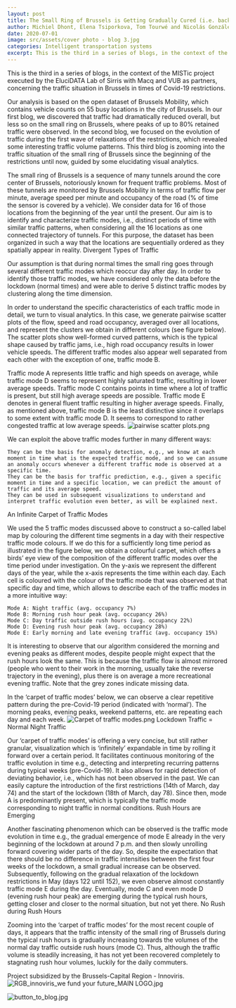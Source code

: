 ```yaml
---
layout: post
title: The Small Ring of Brussels is Getting Gradually Cured (i.e. back to normal stagnated traffic) from Covid-19
author: Michiel Dhont, Elena Tsiporkova, Tom Tourwé and Nicolás González-Deleito
date: 2020-07-01
image: src/assets/cover photo - blog 3.jpg
categories: Intelligent transportation systems
excerpt: This is the third in a series of blogs, in the context of the MISTic project. This blog we zoom into the traffic situation of the small ring of Brussels since the beginning of the restrictions until now, guided by some elucidating visual analytics.
---
```



This is the third in a series of blogs, in the context of the MISTic project executed by the EluciDATA Lab of Sirris with Macq and VUB as partners, concerning the traffic situation in Brussels in times of Covid-19 restrictions.

Our analysis is based on the open dataset of Brussels Mobility, which contains vehicle counts on 55 busy locations in the city of Brussels. In our first blog, we discovered that traffic had dramatically reduced overall, but less so on the small ring on Brussels, where peaks of up to 80% retained traffic were observed. In the second blog, we focused on the evolution of traffic during the first wave of relaxations of the restrictions, which revealed some interesting traffic volume patterns. This third blog is zooming into the traffic situation of the small ring of Brussels since the beginning of the restrictions until now, guided by some elucidating visual analytics.

The small ring of Brussels is a sequence of many tunnels around the core center of Brussels, notoriously known for frequent traffic problems. Most of these tunnels are monitored by Brussels Mobility in terms of traffic flow per minute, average speed per minute and occupancy of the road (% of time the sensor is covered by a vehicle). We consider data for 16 of those locations from the beginning of the year until the present. Our aim is to identify and characterize traffic modes, i.e., distinct periods of time with similar traffic patterns, when considering all the 16 locations as one connected trajectory of tunnels. For this purpose, the dataset has been organized in such a way that the locations are sequentially ordered as they spatially appear in reality.
Divergent Types of Traffic

Our assumption is that during normal times the small ring goes through several different traffic modes which reoccur day after day. In order to identify those traffic modes, we have considered only the data before the lockdown (normal times) and were able to derive 5 distinct traffic modes by clustering along the time dimension.

In order to understand the specific characteristics of each traffic mode in detail, we turn to visual analytics. In this case, we generate pairwise scatter plots of the flow, speed and road occupancy, averaged over all locations, and represent the clusters we obtain in different colours (see figure below). The scatter plots show well-formed curved patterns, which is the typical shape caused by traffic jams, i.e., high road occupancy results in lower vehicle speeds. The different traffic modes also appear well separated from each other with the exception of one, traffic mode B.

Traffic mode A represents little traffic and high speeds on average, while traffic mode D seems to represent highly saturated traffic, resulting in lower average speeds. Traffic mode C contains points in time where a lot of traffic is present, but still high average speeds are possible. Traffic mode E denotes in general fluent traffic resulting in higher average speeds. Finally, as mentioned above, traffic mode B is the least distinctive since it overlaps to some extent with traffic mode D. It seems to correspond to rather congested traffic at low average speeds.
<img alt="pairwise scatter plots.png" src="assets/pairwise scatter plots.png" />

We can exploit the above traffic modes further in many different ways:

    They can be the basis for anomaly detection, e.g., we know at each moment in time what is the expected traffic mode, and so we can assume an anomaly occurs whenever a different traffic mode is observed at a specific time.
    They can be the basis for traffic prediction, e.g., given a specific moment in time and a specific location, we can predict the amount of traffic and its average speed.
    They can be used in subsequent visualizations to understand and interpret traffic evolution even better, as will be explained next.

An Infinite Carpet of Traffic Modes

We used the 5 traffic modes discussed above to construct a so-called label map by colouring the different time segments in a day with their respective traffic mode colours. If we do this for a sufficiently long time period as illustrated in the figure below, we obtain a colourful carpet, which offers a birds’ eye view of the composition of the different traffic modes over the time period under investigation. On the y-axis we represent the different days of the year, while the x-axis represents the time within each day. Each cell is coloured with the colour of the traffic mode that was observed at that specific day and time, which allows to describe each of the traffic modes in a more intuitive way:

    Mode A: Night traffic (avg. occupancy 7%)
    Mode B: Morning rush hour peak (avg. occupancy 26%)
    Mode C: Day traffic outside rush hours (avg. occupancy 22%)
    Mode D: Evening rush hour peak (avg. occupancy 28%)
    Mode E: Early morning and late evening traffic (avg. occupancy 15%)

It is interesting to observe that our algorithm considered the morning and evening peaks as different modes, despite people might expect that the rush hours look the same. This is because the traffic flow is almost mirrored (people who went to their work in the morning, usually take the reverse trajectory in the evening), plus there is on average a more recreational evening traffic. Note that the grey zones indicate missing data.

In the ‘carpet of traffic modes’ below, we can observe a clear repetitive pattern during the pre-Covid-19 period (indicated with ‘normal’). The morning peaks, evening peaks, weekend patterns, etc. are repeating each day and each week.
<img alt="Carpet of traffic modes.png" src="assets/Carpet of traffic modes.png" />
Lockdown Traffic = Normal Night Traffic

Our ‘carpet of traffic modes’ is offering a very concise, but still rather granular, visualization which is ‘infinitely’ expandable in time by rolling it forward over a certain period. It facilitates continuous monitoring of the traffic evolution in time e.g., detecting and interpreting recurring patterns during typical weeks (pre-Covid-19). It also allows for rapid detection of deviating behavior, i.e., which has not been observed in the past. We can easily capture the introduction of the first restrictions (14th of March, day 74) and the start of the lockdown (18th of March, day 78). Since then, mode A is predominantly present, which is typically the traffic mode corresponding to night traffic in normal conditions.
Rush Hours are Emerging

Another fascinating phenomenon which can be observed is the traffic mode evolution in time e.g., the gradual emergence of mode E already in the very beginning of the lockdown at around 7 p.m. and then slowly unrolling forward covering wider parts of the day. So, despite the expectation that there should be no difference in traffic intensities between the first four weeks of the lockdown, a small gradual increase can be observed. Subsequently, following on the gradual relaxation of the lockdown restrictions in May (days 122 until 152), we even observe almost constantly traffic mode E during the day. Eventually, mode C and even mode D (evening rush hour peak) are emerging during the typical rush hours, getting closer and closer to the normal situation, but not yet there.
No Rush during Rush Hours

Zooming into the ‘carpet of traffic modes’ for the most recent couple of days, it appears that the traffic intensity of the small ring of Brussels during the typical rush hours is gradually increasing towards the volumes of the normal day traffic outside rush hours (mode C). Thus, although the traffic volume is steadily increasing, it has not yet been recovered completely to stagnating rush hour volumes, luckily for the daily commuters.

Project subsidized by the Brussels-Capital Region - Innoviris. <img alt="RGB_innoviris_we fund your future_MAIN LOGO.jpg" src="assets/RGB_innoviris_we fund your future_MAIN LOGO.jpg" />

<img alt="button_to_blog.jpg" src="assets/button_to_blog.jpg" />
